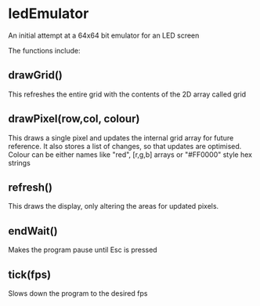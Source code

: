 # ledEmulator

An initial attempt at a 64x64 bit emulator for an LED screen

The functions include:

## drawGrid()
This refreshes the entire grid with the contents of the 2D array called grid

## drawPixel(row,col, colour)
This draws a single pixel and updates the internal grid array for future reference.
It also stores a list of changes, so that updates are optimised.
Colour can be either names like "red", [r,g,b] arrays or "#FF0000" style hex strings 

## refresh()
This draws the display, only altering the areas for updated pixels.

## endWait()
Makes the program pause until Esc is pressed

## tick(fps)
Slows down the program to the desired fps

